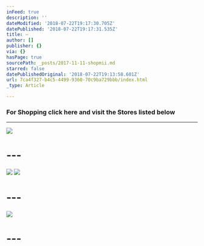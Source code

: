 ```yaml
---
inFeed: true
description: ''
dateModified: '2018-07-22T19:17:30.705Z'
datePublished: '2018-07-22T19:17:31.535Z'
title: —
author: []
publisher: {}
via: {}
hasPage: true
sourcePath: _posts/2017-11-11-shopmii.md
starred: false
datePublishedOriginal: '2018-07-22T19:13:58.601Z'
url: 7ca4f327-b4c5-4499-9360-70c9ba729bbb/index.html
_type: Article

---
```

### **For Shopping click here and visit the Stores listed below**

---

![](https://the-grid-user-content.s3-us-west-2.amazonaws.com/b3f4dbb3-b3c2-40a1-bc9e-759a376a1635.jpg)

# ---
![](https://the-grid-user-content.s3-us-west-2.amazonaws.com/370fbbe4-af53-4c63-8e75-24edf843d54a.png)
![](https://the-grid-user-content.s3-us-west-2.amazonaws.com/888e877b-0c08-4e42-9468-a387396ba247.png)

# ---
![](https://the-grid-user-content.s3-us-west-2.amazonaws.com/78555029-5426-4063-9c00-1435818723c0.png)

# ---